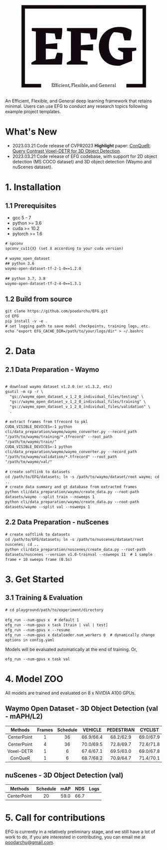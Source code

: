 <div align=center><img src=".github/efg_logo.jpeg" width="400" ><div align=left>
<br/>

An Efficient, Flexible, and General deep learning framework that retains minimal. Users can use EFG to conduct any research topics following example project templates. 

# What's New
* 2023.03.21 Code release of CVPR2023 **Highlight** paper: [ConQueR: Query Contrast Voxel-DETR for 3D Object Detection](https://github.com/poodarchu/EFG/blob/master/projects/detection.3d/waymo/conquer/README.md).
* 2023.03.21 Code release of EFG codebase, with support for 2D object detection (MS COCO dataset) and 3D object detection (Waymo and nuScenes dataset).

# 1. Installation

## 1.1 Prerequisites
* gcc 5 - 7
* python >= 3.6
* cuda >= 10.2
* pytorch >= 1.6

```shell
# spconv
spconv_cu11{X} (set X according to your cuda version)

# waymo_open_dataset
## python 3.6
waymo-open-dataset-tf-2-1-0==1.2.0

## python 3.7, 3.8
waymo-open-dataset-tf-2-4-0==1.3.1

```
## 1.2 Build from source

```shell
git clone https://github.com/poodarchu/EFG.git
cd EFG
pip install -v -e .
# set logging path to save model checkpoints, training logs, etc.
echo "export EFG_CACHE_DIR=/path/to/your/logs/dir" > ~/.bashrc
```

# 2. Data
## 2.1 Data Preparation - Waymo
```shell

# download waymo dataset v1.2.0 (or v1.3.2, etc)
gsutil -m cp -r \
  "gs://waymo_open_dataset_v_1_2_0_individual_files/testing" \
  "gs://waymo_open_dataset_v_1_2_0_individual_files/training" \
  "gs://waymo_open_dataset_v_1_2_0_individual_files/validation" \
  .

# extract frames from tfrecord to pkl
CUDA_VISIBLE_DEVICES=-1 python cli/data_preparation/waymo/waymo_converter.py --record_path "/path/to/waymo/training/*.tfrecord" --root_path "/path/to/waymo/train/"
CUDA_VISIBLE_DEVICES=-1 python cli/data_preparation/waymo/waymo_converter.py --record_path "/path/to/waymo/validation/*.tfrecord" --root_path "/path/to/waymo/val/"

# create softlink to datasets
cd /path/to/EFG/datasets; ln -s /path/to/waymo/dataset/root waymo; cd ..
# create data summary and gt database from extracted frames
python cli/data_preparation/waymo/create_data.py --root-path datasets/waymo --split train --nsweeps 1
python cli/data_preparation/waymo/create_data.py --root-path datasets/waymo --split val --nsweeps 1

```

## 2.2 Data Preparation - nuScenes
```shell
# create softlink to datasets
cd /path/to/EFG/datasets; ln -s /path/to/nuscenes/dataset/root nuscenes; cd ..
python cli/data_preparation/nuscenes/create_data.py --root-path datasets/nuscenes --version v1.0-trainval --nsweeps 11  # 1 sample frame + 10 sweeps frame (0.5s)
```

# 3. Get Started
##  3.1 Training & Evaluation

```shell
# cd playground/path/to/experiment/directory

efg_run --num-gpus x  # default 1
efg_run --num-gpus x task [train | val | test]
efg_run --num-gpus x --resume
efg_run --num-gpus x dataloader.num_workers 0  # dynamically change options in config.yaml
```
Models will be evaluated automatically at the end of training. Or, 
```shell
efg_run --num-gpus x task val
```


# 4. Model ZOO

All models are trained and evaluated on 8 x NVIDIA A100 GPUs.

## Waymo Open Dataset - 3D Object Detection (val - mAPH/L2)

|    Methods    | Frames | Schedule |  VEHICLE  | PEDESTRIAN |  CYCLIST  |
| :-----------: | :----: | :------: | :-------: | :--------: | :-------: |
|  CenterPoint  |   1    |    36    | 66.9/66.4 | 68.2/62.9  | 69.0/67.9 |
|  CenterPoint  |   4    |    36    | 70.0/69.5 | 72.8/69.7  | 72.6/71.8 |
|  Voxel-DETR   |   1    |    6     | 67.6/67.1 | 69.5/63.0  | 69.0/67.8 |
|    ConQueR    |   1    |    6     | 68.7/68.2 | 70.9/64.7  | 71.4/70.1 |

## nuScenes - 3D Object Detection (val)

|    Methods    | Schedule | mAP  | NDS  | Logs |
| :-----------: | :------: | :--: | :--: | :--: |
|  CenterPoint  |    20    | 59.0 | 66.7 |      |


# 5. Call for contributions
EFG is currently in a relatively preliminary stage, and we still have a lot of work to do, if you are interested in contributing, you can email me at poodarchu@gmail.com.
